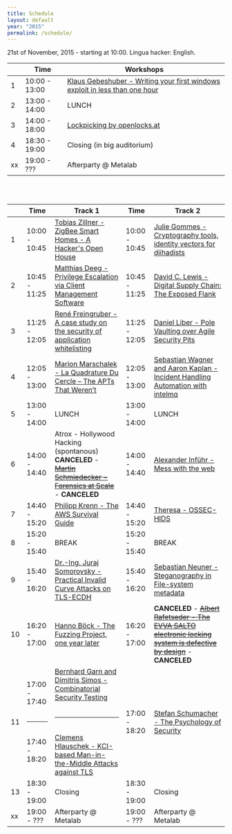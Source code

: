 ```yaml
---
title: Schedule
layout: default
year: "2015"
permalink: /schedule/
---
```


21st of November, 2015 - starting at 10:00. Lingua hacker: English.

|   | Time          | Workshops |
| - | ------------- | --------- |
|1  | 10:00 - 13:00 | [Klaus Gebeshuber - Writing your first windows exploit in less than one hour](/talks/#15) |
|2  | 13:00 - 14:00 | LUNCH |
|3  | 14:00 - 18:00 | [Lockpicking by openlocks.at](/talks/#13) |
|4  | 18:30 - 19:00 | Closing (in big auditorium)      |
|xx | 19:00 - ??? | Afterparty @ Metalab |

<br /><br />

|   | Time          | Track 1  | Time | Track 2  |
| - | ------------- | ----------------------------------------------------------------------------------------------------------------------------------- | ------------- | ------------------------------------------------------------------------------------------------------ |
|1  | 10:00 - 10:45 | [Tobias Zillner - ZigBee Smart Homes - A Hacker's Open House](/talks/#7) | 10:00 - 10:45 | [Julie Gommes - Cryptography tools, identity vectors for djihadists](/talks/#1)  |
|2  | 10:45 - 11:25 | [Matthias Deeg - Privilege Escalation via Client Management Software](/talks/#5)  | 10:45 - 11:25 | [David C. Lewis - Digital Supply Chain: The Exposed Flank](/talks/#2)   |
|3  | 11:25 - 12:05 | [René Freingruber - A case study on the security of application whitelisting](/talks/#6)  | 11:25 - 12:05 | [Daniel Liber - Pole Vaulting over Agile Security Pits](/talks/#4)   |
|4  | 12:05 - 13:00 | [Marion Marschalek - La Quadrature Du Cercle – The APTs That Weren’t](/talks/#20)  | 12:05 - 13:00 | [Sebastian Wagner and Aaron Kaplan - Incident Handling Automation with intelmq](/talks/#10)   |
|5  | 13:00 - 14:00 | LUNCH   | 13:00 - 14:00 | LUNCH   |
|6  | 14:00 - 14:40 | Atrox - Hollywood Hacking (spontanous) <b>CANCELED</b> - <s>[Martin Schmiedecker - Forensics at Scale](/talks/#8)</s> - <b>CANCELED</b>  | 14:00 - 14:40 | [Alexander Inführ - Mess with the web](/talks/#11)  |
|7  | 14:40 - 15:20 | [Philipp Krenn - The AWS Survival Guide](/talks/#9)  | 14:40 - 15:20 | [Theresa - OSSEC-HIDS](/talks/#14)   |
|8  | 15:20 - 15:40 | BREAK<br /> | 15:20 - 15:40 | BREAK<br /> |
|9  | 15:40 - 16:20 | [Dr.-Ing. Juraj Somorovsky - Practical Invalid Curve Attacks on TLS-ECDH](/talks/#17) | 15:40 - 16:20 | [Sebastian Neuner - Steganography in File-system metadata](/talks/#16)   |
|10 | 16:20 - 17:00 | [Hanno Böck - The Fuzzing Project, one year later](/talks/#18) | 16:20 - 17:00 | <b>CANCELED</b> - <s>[Albert Rafetseder - The EVVA SALTO electronic locking system is defective by design](/talks/#25)</s> - <b>CANCELED</b>   |
|11 | 17:00 - 17:40 <br /><br /><hr><br /> 17:40 - 18:20| [Bernhard Garn and Dimitris Simos - Combinatorial Security Testing](/talks/#23) <br /><br /><hr><br /> [Clemens Hlauschek - KCI-based Man-in-the-Middle Attacks against TLS](/talks/#24) | 17:00 - 18:20 | [Stefan Schumacher - The Psychology of Security](/talks/#22)   |
|13 | 18:30 - 19:00 | Closing    | 18:30 - 19:00 | Closing |
|xx | 19:00 - ???   | Afterparty @ Metalab | 19:00 - ??? | Afterparty @ Metalab |
